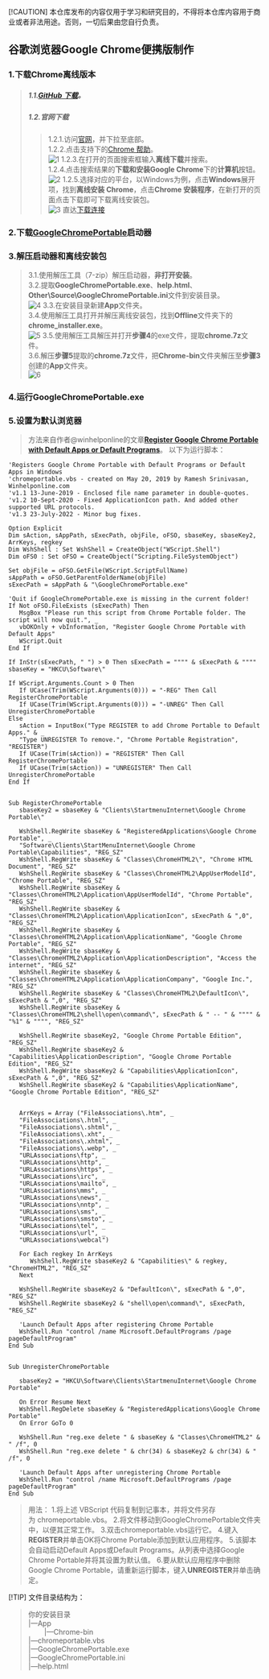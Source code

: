 [!CAUTION]
本仓库发布的内容仅用于学习和研究目的，不得将本仓库内容用于商业或者非法用途。否则，一切后果由您自行负责。
## 谷歌浏览器Google Chrome便携版制作
### 1.下载Chrome离线版本
> ##### 1.1.[GitHub 下载](https://github.com/Bush2021/chrome_installer)。<br/>
> ##### 1.2.官网下载
> > 1.2.1.访问[官网](https://www.google.com/chrome/)，并下拉至底部。<br/>
> > 1.2.2.点击支持下的[Chrome 帮助](https://support.google.com/chrome/?hl=zh-CN&rd=3#topic=7438008)。<br/>
> > ![1](/assets/1.png)
> > 1.2.3.在打开的页面搜索框输入**离线下载**并搜索。<br/>
> > 1.2.4.点击搜索结果的**下载和安装Google Chrome**下的**计算机**按钮。<br/>
> > ![2](/assets/2.png)
> > 1.2.5.选择对应的平台，以Windows为例，点击**Windows**展开项，找到**离线安装 Chrome**，点击**Chrome 安装程序**，在新打开的页面点击下载即可下载离线安装包。<br/>
> > ![3](/assets/3.png)
> > 直达[下载连接](https://www.google.com/intl/en/chrome/next-steps.html?standalone=1&statcb=1&installdataindex=empty&defaultbrowser=0)

### 2.下载[GoogleChromePortable](https://portableapps.com/apps/internet/google_chrome_portable)启动器
### 3.解压启动器和离线安装包
> 3.1.使用解压工具（7-zip）解压启动器，**非打开安装**。<br/>
> 3.2.提取**GoogleChromePortable.exe**、**help.html**、**Other\Source\GoogleChromePortable.ini**文件到安装目录。<br/>
> ![4](/assets/4.png)
> 3.3.在安装目录新建**App**文件夹。<br/>
> 3.4.使用解压工具打开并解压离线安装包，找到**Offline**文件夹下的**chrome_installer.exe**。<br/>
> ![5](/assets/5.png)
> 3.5.使用解压工具解压并打开**步骤4**的exe文件，提取**chrome.7z**文件。<br/>
> 3.6.解压**步骤5**提取的**chrome.7z**文件，把**Chrome-bin**文件夹解压至**步骤3**创建的**App**文件夹。<br/>
> ![6](/assets/6.png)

### 4.运行**GoogleChromePortable.exe**
### 5.设置为默认浏览器
> 方法来自作者@winhelponline的文章[**Register Google Chrome Portable with Default Apps or Default Programs**](https://www.winhelponline.com/blog/register-google-chrome-portable-with-default-apps-or-default-programs/)。 以下为运行脚本：
```vbscript
'Registers Google Chrome Portable with Default Programs or Default Apps in Windows
'chromeportable.vbs - created on May 20, 2019 by Ramesh Srinivasan, Winhelponline.com
'v1.1 13-June-2019 - Enclosed file name parameter in double-quotes.
'v1.2 10-Sept-2020 - Fixed ApplicationIcon path. And added other supported URL protocols.
'v1.3 23-July-2022 - Minor bug fixes.

Option Explicit
Dim sAction, sAppPath, sExecPath, objFile, oFSO, sbaseKey, sbaseKey2, ArrKeys, regkey
Dim WshShell : Set WshShell = CreateObject("WScript.Shell") 
Dim oFS0 : Set oFSO = CreateObject("Scripting.FileSystemObject")

Set objFile = oFSO.GetFile(WScript.ScriptFullName)
sAppPath = oFSO.GetParentFolderName(objFile)
sExecPath = sAppPath & "\GoogleChromePortable.exe"

'Quit if GoogleChromePortable.exe is missing in the current folder!
If Not oFSO.FileExists (sExecPath) Then
   MsgBox "Please run this script from Chrome Portable folder. The script will now quit.", _
   vbOKOnly + vbInformation, "Register Google Chrome Portable with Default Apps"
   WScript.Quit
End If

If InStr(sExecPath, " ") > 0 Then sExecPath = """" & sExecPath & """"
sbaseKey = "HKCU\Software\"

If WScript.Arguments.Count > 0 Then
   If UCase(Trim(WScript.Arguments(0))) = "-REG" Then Call RegisterChromePortable
   If UCase(Trim(WScript.Arguments(0))) = "-UNREG" Then Call UnregisterChromePortable
Else
   sAction = InputBox("Type REGISTER to add Chrome Portable to Default Apps." & _
   "Type UNREGISTER To remove.", "Chrome Portable Registration", "REGISTER")
   If UCase(Trim(sAction)) = "REGISTER" Then Call RegisterChromePortable
   If UCase(Trim(sAction)) = "UNREGISTER" Then Call UnregisterChromePortable
End If


Sub RegisterChromePortable
   sbaseKey2 = sbaseKey & "Clients\StartmenuInternet\Google Chrome Portable\"
   
   WshShell.RegWrite sbaseKey & "RegisteredApplications\Google Chrome Portable", _
   "Software\Clients\StartMenuInternet\Google Chrome Portable\Capabilities", "REG_SZ"
   WshShell.RegWrite sbaseKey & "Classes\ChromeHTML2\", "Chrome HTML Document", "REG_SZ"
   WshShell.RegWrite sbaseKey & "Classes\ChromeHTML2\AppUserModelId", "Chrome Portable", "REG_SZ"
   WshShell.RegWrite sbaseKey & "Classes\ChromeHTML2\Application\AppUserModelId", "Chrome Portable", "REG_SZ"
   WshShell.RegWrite sbaseKey & "Classes\ChromeHTML2\Application\ApplicationIcon", sExecPath & ",0", "REG_SZ"
   WshShell.RegWrite sbaseKey & "Classes\ChromeHTML2\Application\ApplicationName", "Google Chrome Portable", "REG_SZ"
   WshShell.RegWrite sbaseKey & "Classes\ChromeHTML2\Application\ApplicationDescription", "Access the internet", "REG_SZ"
   WshShell.RegWrite sbaseKey & "Classes\ChromeHTML2\Application\ApplicationCompany", "Google Inc.", "REG_SZ"
   WshShell.RegWrite sbaseKey & "Classes\ChromeHTML2\DefaultIcon\", sExecPath & ",0", "REG_SZ"
   WshShell.RegWrite sbaseKey & "Classes\ChromeHTML2\shell\open\command\", sExecPath & " -- " & """" & "%1" & """", "REG_SZ"
   
   WshShell.RegWrite sbaseKey2, "Google Chrome Portable Edition", "REG_SZ"
   WshShell.RegWrite sbaseKey2 & "Capabilities\ApplicationDescription", "Google Chrome Portable Edition", "REG_SZ"
   WshShell.RegWrite sbaseKey2 & "Capabilities\ApplicationIcon", sExecPath & ",0", "REG_SZ"
   WshShell.RegWrite sbaseKey2 & "Capabilities\ApplicationName", "Google Chrome Portable Edition", "REG_SZ"   
   
   
   ArrKeys = Array ("FileAssociations\.htm", _
   "FileAssociations\.html", _
   "FileAssociations\.shtml", _
   "FileAssociations\.xht", _
   "FileAssociations\.xhtml", _
   "FileAssociations\.webp", _
   "URLAssociations\ftp", _
   "URLAssociations\http", _
   "URLAssociations\https", _
   "URLAssociations\irc", _
   "URLAssociations\mailto", _
   "URLAssociations\mms", _
   "URLAssociations\news", _
   "URLAssociations\nntp", _
   "URLAssociations\sms", _
   "URLAssociations\smsto", _
   "URLAssociations\tel", _
   "URLAssociations\url", _
   "URLAssociations\webcal")
   
   For Each regkey In ArrKeys
      WshShell.RegWrite sbaseKey2 & "Capabilities\" & regkey, "ChromeHTML2", "REG_SZ"
   Next
   
   WshShell.RegWrite sbaseKey2 & "DefaultIcon\", sExecPath & ",0", "REG_SZ"
   WshShell.RegWrite sbaseKey2 & "shell\open\command\", sExecPath, "REG_SZ"
   
   'Launch Default Apps after registering Chrome Portable   
   WshShell.Run "control /name Microsoft.DefaultPrograms /page pageDefaultProgram"  
End Sub


Sub UnregisterChromePortable
   
   sbaseKey2 = "HKCU\Software\Clients\StartmenuInternet\Google Chrome Portable"
   
   On Error Resume Next
   WshShell.RegDelete sbaseKey & "RegisteredApplications\Google Chrome Portable"
   On Error GoTo 0
   
   WshShell.Run "reg.exe delete " & sbaseKey & "Classes\ChromeHTML2" & " /f", 0
   WshShell.Run "reg.exe delete " & chr(34) & sbaseKey2 & chr(34) & " /f", 0
   
   'Launch Default Apps after unregistering Chrome Portable   
   WshShell.Run "control /name Microsoft.DefaultPrograms /page pageDefaultProgram"   
End Sub
```
> 用法：
> 1.将上述 VBScript 代码复制到记事本，并将文件另存为 chromeportable.vbs。
> 2.将文件移动到GoogleChromePortable文件夹中，以便其正常工作。
> 3.双击chromeportable.vbs运行它。
> 4.键入**REGISTER**并单击OK将Chrome Portable添加到默认应用程序。
> 5.该脚本会自动启动Default Apps或Default Programs。从列表中选择Google Chrome Portable并将其设置为默认值。
> 6.要从默认应用程序中删除Google Chrome Portable，请重新运行脚本，键入**UNREGISTER**并单击确定。

[!TIP]
文件目录结构为：
> 你的安装目录 <br/>
> |—App <br/>
> &nbsp;&nbsp;&nbsp;&nbsp;&nbsp;&nbsp;&nbsp;&nbsp;|—Chrome-bin <br/>
> |—chromeportable.vbs <br/>
> |—GoogleChromePortable.exe <br/>
> |—GoogleChromePortable.ini <br/>
> |—help.html <br/>
